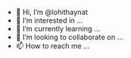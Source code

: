 - 👋 Hi, I’m @lohithaynat
- 👀 I’m interested in ...
- 🌱 I’m currently learning ...
- 💞️ I’m looking to collaborate on ...
- 📫 How to reach me ...

<!---
lohithaynat/lohithaynat is a ✨ special ✨ repository because its `README.md` (this file) appears on your GitHub profile.
You can click the Preview link to take a look at your changes.
--->
